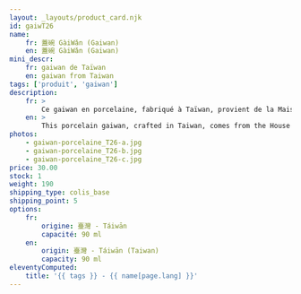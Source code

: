 ```yaml
---
layout: _layouts/product_card.njk
id: gaiwT26
name:
    fr: 蓋碗 GàiWǎn (Gaiwan) 
    en: 蓋碗 GàiWǎn (Gaiwan) 
mini_descr:
    fr: gaiwan de Taïwan
    en: gaiwan from Taiwan
tags: ['produit', 'gaiwan']
description: 
    fr: >
        Ce gaiwan en porcelaine, fabriqué à Taïwan, provient de la Maison des Trois Raretés de Taïwan (三希堂 - SānXī Táng). On l'appelle également 三才碗 - SānCái Wǎn, ce qui se traduit littéralement par "bol des trois éléments".<!--more--> Les trois éléments, 天 - Tiān (le ciel), 地 - Dì (la terre) et 人 - Rén (l'humain), représentent les trois forces fondamentales dans la pensée taoïste.
    en: >
        This porcelain gaiwan, crafted in Taiwan, comes from the House of the Three Rarities from Taiwan (三希堂 - SānXī Táng). It is also known as SānCái Wǎn (三才碗), which literally translates to "bowl of the three elements".<!--more--> The three elements, Tiān (heaven), Dì (earth), and Rén (humanity), represent the three fundamental forces in Taoist philosophy.
photos:
    - gaiwan-porcelaine_T26-a.jpg
    - gaiwan-porcelaine_T26-b.jpg
    - gaiwan-porcelaine_T26-c.jpg
price: 30.00
stock: 1
weight: 190
shipping_type: colis_base
shipping_point: 5
options:
    fr:
        origine: 臺灣 - Táiwān
        capacité: 90 ml
    en:
        origin: 臺灣 - Táiwān (Taiwan)
        capacity: 90 ml
eleventyComputed:
    title: '{{ tags }} - {{ name[page.lang] }}'
---
```

